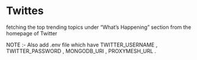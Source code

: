 # Twittes
fetching the top  trending topics under “What’s Happening”  section from the homepage of Twitter

NOTE :- Also add .env file which have 
        TWITTER_USERNAME ,
        TWITTER_PASSWORD ,
        MONGODB_URI ,
        PROXYMESH_URL .
